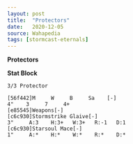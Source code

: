 ```yaml
---
layout: post
title:  "Protectors"
date:   2020-12-05
source: Wahapedia
tags: [stormcast-eternals]
---
```


**Protectors**

**Stat Block**
```
3/3 Protector
```

```
[56f442]M     W     B     Sa    [-]
4"    3     7     4+    
[e85545]Weapons[-]
[c6c930]Stormstrike Glaive[-]
3"     A:3    H:3+   W:3+   R:-1   D:1   
[c6c930]Starsoul Mace[-]
1"     A:*    H:*    W:*    R:*    D:*   
```


